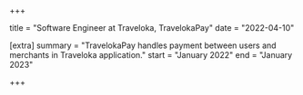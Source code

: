 +++

title = "Software Engineer at Traveloka, TravelokaPay"
date = "2022-04-10"

[extra]
summary = "TravelokaPay handles payment between users and merchants in Traveloka application."
start = "January 2022"
end = "January 2023"

+++
